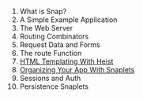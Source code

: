 1. What is Snap?
1. A Simple Example Application
1. The Web Server
  1. Routing Combinators
  1. Request Data and Forms
  1. The route Function
1. [HTML Templating With
Heist](https://github.com/snapframework/snap/wiki/HTML-Templating-With-Heist)
1. [Organizing Your App With
Snaplets](https://github.com/snapframework/snap/wiki/Organizing-Your-App-With-Snaplets)
1. Sessions and Auth
1. Persistence Snaplets
